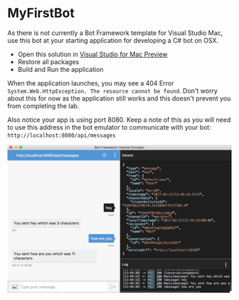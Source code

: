 # MyFirstBot

As there is not currently a Bot Framework template for Visual Studio Mac, use this bot at your starting application for developing a C# bot on OSX. 

- Open this solution in [Visual Studio for Mac Preview](https://www.visualstudio.com/vs/visual-studio-mac)
- Restore all packages
- Build and Run the application

When the application launches, you may see a 404 Error `System.Web.HttpException. The resource cannot be found`. Don't worry about this for now as the application still works and this doesn't prevent you from completing the lab.

Also notice your app is using port 8080. Keep a note of this as you will need to use this address in the bot emulator to communicate with your bot: `http://localhost:8080/api/messages`


![Echo Bot](echobot.png)

